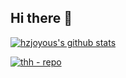 ## Hi there 👋

<a href="https://github.com/anuraghazra/github-readme-stats" target="_blank">
<img src="https://github-readme-stats.vercel.app/api?username=hzjoyous&show_icons=true" title="hzjoyous's github stats" alt="hzjoyous's github stats" />
</a>



[![thh - repo](https://github-readme-stats.vercel.app/api/pin/?username=hzjoyous&repo=thh)](https://github.com/hzjoyous/thh)

